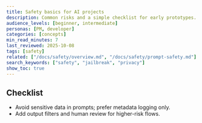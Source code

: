 ```yaml
---
title: Safety basics for AI projects
description: Common risks and a simple checklist for early prototypes.
audience_levels: [beginner, intermediate]
personas: [PM, developer]
categories: [concepts]
min_read_minutes: 7
last_reviewed: 2025-10-08
tags: [safety]
related: ["/docs/safety/overview.md", "/docs/safety/prompt-safety.md"]
search_keywords: ["safety", "jailbreak", "privacy"]
show_toc: true
---
```


## Checklist
- Avoid sensitive data in prompts; prefer metadata logging only.
- Add output filters and human review for higher-risk flows.
